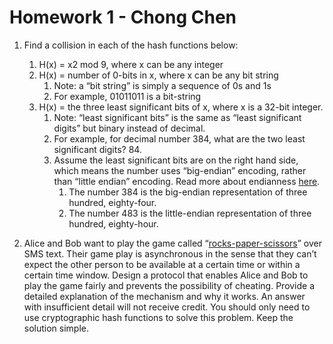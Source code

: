 # Homework 1 - Chong Chen

1. Find a collision in each of the hash functions below:  
   1. H(x) \= x2 mod 9, where x can be any integer  
   2. H(x) \= number of 0-bits in x, where x can be any bit string  
      1. Note: a “bit string” is simply a sequence of 0s and 1s  
      2. For example, 01011011 is a bit-string  
   3. H(x) \= the three least significant bits of x, where x is a 32-bit integer.  
      1. Note: “least significant bits” is the same as “least significant digits” but binary instead of decimal.  
      2. For example, for decimal number 384, what are the two least significant digits? 84\.  
      3. Assume the least significant bits are on the right hand side, which means the number uses “big-endian” encoding, rather than “little endian” encoding. Read more about endianness [here](https://en.wikipedia.org/wiki/Endianness).  
         1. The number 384 is the big-endian representation of three hundred, eighty-four.  
         2. The number 483 is the little-endian representation of three hundred, eighty-hour.

   

3. Alice and Bob want to play the game called “[rocks-paper-scissors](https://en.wikipedia.org/wiki/Rock_paper_scissors)” over SMS text. Their game play is asynchronous in the sense that they can’t expect the other person to be available at a certain time or within a certain time window. Design a protocol that enables Alice and Bob to play the game fairly and prevents the possibility of cheating. Provide a detailed explanation of the mechanism and why it works. An answer with insufficient detail will not receive credit. You should only need to use cryptographic hash functions to solve this problem. Keep the solution simple.

